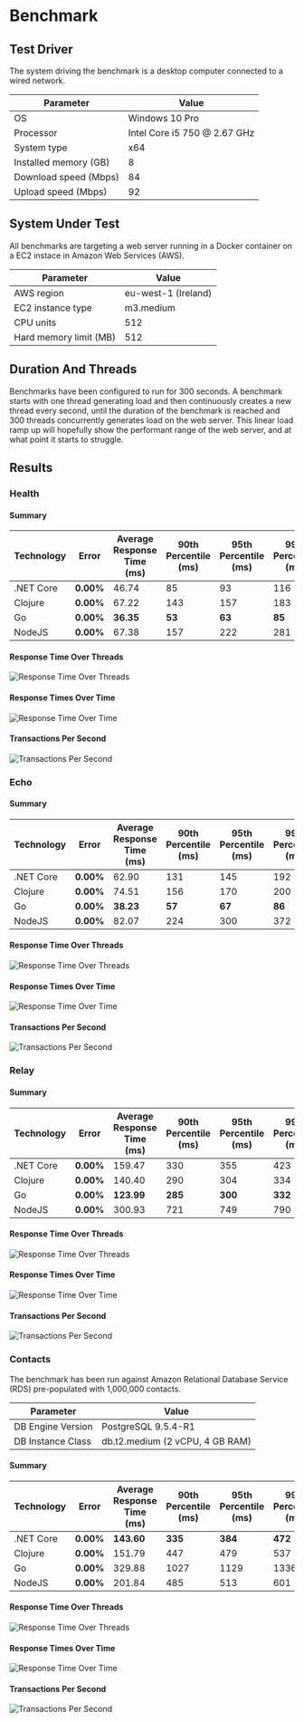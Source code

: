 # Benchmark

## Test Driver

The system driving the benchmark is a desktop computer connected to a wired network.

| Parameter             | Value                        |
| --------------------- | ---------------------------- |
| OS                    | Windows 10 Pro               |
| Processor             | Intel Core i5 750 @ 2.67 GHz |
| System type           | x64                          |
| Installed memory (GB) | 8                            |
| Download speed (Mbps) | 84                           |
| Upload speed (Mbps)   | 92                           |

## System Under Test

All benchmarks are targeting a web server running in a Docker container on a EC2 instace in Amazon Web Services (AWS).

| Parameter              | Value               |
| ---------------------- | ------------------- |
| AWS region             | eu-west-1 (Ireland) |
| EC2 instance type      | m3.medium           |
| CPU units              | 512                 |
| Hard memory limit (MB) | 512                 |

## Duration And Threads

Benchmarks have been configured to run for 300 seconds. A benchmark starts with one thread generating load and then continuously creates a new thread every second, until the duration of the benchmark is reached and 300 threads concurrently generates load on the web server. This linear load ramp up will hopefully show the performant range of the web server, and at what point it starts to struggle.

## Results

### Health

#### Summary

| Technology | Error     | Average Response Time (ms) | 90th Percentile (ms) | 95th Percentile (ms) | 99th Percentile (ms) | Throughput  |
| ---------- | --------- | -------------------------- | -------------------- | -------------------- | -------------------- | ----------- |
| .NET Core  | __0.00%__ | 46.74                      | 85                   | 93                   | 116                  | 3209.03     |
| Clojure    | __0.00%__ | 67.22                      | 143                  | 157                  | 183                  | 2235.35     |
| Go         | __0.00%__ | __36.35__                  | __53__               | __63__               | __85__               | __4111.93__ |
| NodeJS     | __0.00%__ | 67.38                      | 157                  | 222                  | 281                  | 2230.20     |

#### Response Time Over Threads

![Response Time Over Threads](./results/health/flotTimesVsThreads.png)

#### Response Times Over Time

![Response Time Over Time](./results/health/flotResponseTimesOverTime.png)

#### Transactions Per Second

![Transactions Per Second](./results/health/flotTransactionsPerSecond.png)

### Echo

#### Summary

| Technology | Error     | Average Response Time (ms) | 90th Percentile (ms) | 95th Percentile (ms) | 99th Percentile (ms) | Throughput  |
| ---------- | --------- | -------------------------- | -------------------- | -------------------- | -------------------- | ----------- |
| .NET Core  | __0.00%__ | 62.90                      | 131                  | 145                  | 192                  | 2357.16     |
| Clojure    | __0.00%__ | 74.51                      | 156                  | 170                  | 200                  | 2014.35     |
| Go         | __0.00%__ | __38.23__                  | __57__               | __67__               | __86__               | __3920.98__ |
| NodeJS     | __0.00%__ | 82.07                      | 224                  | 300                  | 372                  | 1823.86     |

#### Response Time Over Threads

![Response Time Over Threads](./results/echo/flotTimesVsThreads.png)

#### Response Times Over Time

![Response Time Over Time](./results/echo/flotResponseTimesOverTime.png)

#### Transactions Per Second

![Transactions Per Second](./results/echo/flotTransactionsPerSecond.png)

### Relay

#### Summary

| Technology | Error     | Average Response Time (ms) | 90th Percentile (ms) | 95th Percentile (ms) | 99th Percentile (ms) | Throughput  |
| ---------- | --------- | -------------------------- | -------------------- | -------------------- | -------------------- | ----------- |
| .NET Core  | __0.00%__ | 159.47                     | 330                  | 355                  | 423                  | 942.84      |
| Clojure    | __0.00%__ | 140.40                     | 290                  | 304                  | 334                  | 1068.82     |
| Go         | __0.00%__ | __123.99__                 | __285__              | __300__              | __332__              | __1212.80__ |
| NodeJS     | __0.00%__ | 300.93                     | 721                  | 749                  | 790                  | 499.91      |

#### Response Time Over Threads

![Response Time Over Threads](./results/relay/flotTimesVsThreads.png)

#### Response Times Over Time

![Response Time Over Time](./results/relay/flotResponseTimesOverTime.png)

#### Transactions Per Second

![Transactions Per Second](./results/relay/flotTransactionsPerSecond.png)

### Contacts

The benchmark has been run against Amazon Relational Database Service (RDS) pre-populated with 1,000,000 contacts.

| Parameter             | Value                           |
| --------------------- | ------------------------------- |
| DB Engine Version     | PostgreSQL 9.5.4-R1             |
| DB Instance Class     | db.t2.medium (2 vCPU, 4 GB RAM) |

#### Summary

| Technology | Error     | Average Response Time (ms) | 90th Percentile (ms) | 95th Percentile (ms) | 99th Percentile (ms) | Throughput  |
| ---------- | --------- | -------------------------- | -------------------- | -------------------- | -------------------- | ----------- |
| .NET Core  | __0.00%__ | __143.60__                 | __335__              | __384__              | __472__              | __1046.96__ |
| Clojure    | __0.00%__ | 151.79                     | 447                  | 479                  | 537                  | 990.87      |
| Go         | __0.00%__ | 329.88                     | 1027                 | 1129                 | 1336                 | 456.21      |
| NodeJS     | __0.00%__ | 201.84                     | 485                  | 513                  | 601                  | 745.15      |

#### Response Time Over Threads

![Response Time Over Threads](./results/contacts/flotTimesVsThreads.png)

#### Response Times Over Time

![Response Time Over Time](./results/contacts/flotResponseTimesOverTime.png)

#### Transactions Per Second

![Transactions Per Second](./results/contacts/flotTransactionsPerSecond.png)
